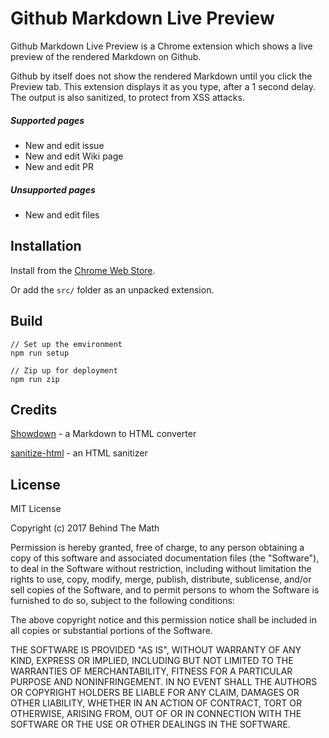 # Github Markdown Live Preview
Github Markdown Live Preview is a Chrome extension which shows a live preview of the rendered Markdown on Github.

Github by itself does not show the rendered Markdown until you click the Preview tab.
This extension displays it as you type, after a 1 second delay.
The output is also sanitized, to protect from XSS attacks.

##### Supported pages
* New and edit issue
* New and edit Wiki page
* New and edit PR

##### Unsupported pages
* New and edit files

## Installation
Install from the [Chrome Web Store]().

Or add the `src/` folder as an unpacked extension.

## Build
```
// Set up the emvironment
npm run setup

// Zip up for deployment
npm run zip
```

## Credits
[Showdown](https://github.com/showdownjs/showdown) - a Markdown to HTML converter

[sanitize-html](https://github.com/punkave/sanitize-html) - an HTML sanitizer

## License
MIT License

Copyright (c) 2017 Behind The Math

Permission is hereby granted, free of charge, to any person obtaining a copy
of this software and associated documentation files (the "Software"), to deal
in the Software without restriction, including without limitation the rights
to use, copy, modify, merge, publish, distribute, sublicense, and/or sell
copies of the Software, and to permit persons to whom the Software is
furnished to do so, subject to the following conditions:

The above copyright notice and this permission notice shall be included in all
copies or substantial portions of the Software.

THE SOFTWARE IS PROVIDED "AS IS", WITHOUT WARRANTY OF ANY KIND, EXPRESS OR
IMPLIED, INCLUDING BUT NOT LIMITED TO THE WARRANTIES OF MERCHANTABILITY,
FITNESS FOR A PARTICULAR PURPOSE AND NONINFRINGEMENT. IN NO EVENT SHALL THE
AUTHORS OR COPYRIGHT HOLDERS BE LIABLE FOR ANY CLAIM, DAMAGES OR OTHER
LIABILITY, WHETHER IN AN ACTION OF CONTRACT, TORT OR OTHERWISE, ARISING FROM,
OUT OF OR IN CONNECTION WITH THE SOFTWARE OR THE USE OR OTHER DEALINGS IN THE
SOFTWARE.
